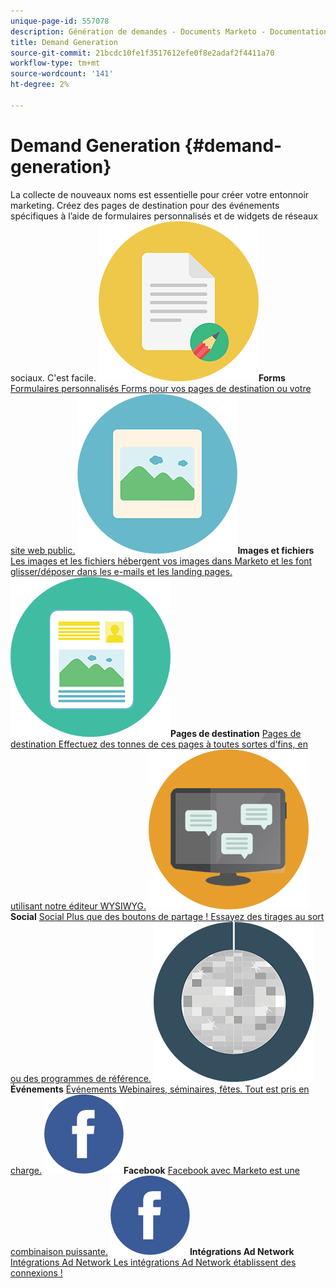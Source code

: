 ```yaml
---
unique-page-id: 557078
description: Génération de demandes - Documents Marketo - Documentation du produit
title: Demand Generation
source-git-commit: 21bcdc10fe1f3517612efe0f8e2adaf2f4411a70
workflow-type: tm+mt
source-wordcount: '141'
ht-degree: 2%

---
```



# Demand Generation {#demand-generation}

La collecte de nouveaux noms est essentielle pour créer votre entonnoir marketing. Créez des pages de destination pour des événements spécifiques à l’aide de formulaires personnalisés et de widgets de réseaux sociaux. C&#39;est facile.
**![Forms](assets/documents-bookmarks-16.png)Forms** [Formulaires personnalisés Forms pour vos pages de destination ou votre site web public.](https://docs.marketo.com/display/DOCS/Forms)     **![Images et fichiers](assets/graphic-design-tools-06.png)Images et fichiers** [Les images et les fichiers hébergent vos images dans Marketo et les font glisser/déposer dans les e-mails et les landing pages.](https://docs.marketo.com/display/DOCS/Images+and+Files)     **![Pages de destination](assets/office-artboard-80.png)Pages de destination** [Pages de destination Effectuez des tonnes de ces pages à toutes sortes d’fins, en utilisant notre éditeur WYSIWYG.](https://docs.marketo.com/pages/viewpage.action?pageId=2359689)     **![Social](assets/chat-messages-18.png)Social** [Social Plus que des boutons de partage ! Essayez des tirages au sort ou des programmes de référence.](https://docs.marketo.com/display/DOCS/Social)     **![Événements](assets/party-10.png)Événements** [Événements Webinaires, séminaires, fêtes. Tout est pris en charge.](https://docs.marketo.com/pages/viewpage.action?pageId=2949755)     **![Facebook](assets/facebook-icon.png)Facebook** [Facebook avec Marketo est une combinaison puissante.](https://docs.marketo.com/display/DOCS/Facebook)     **![Intégrations Ad Network](assets/facebook-icon.png)Intégrations Ad Network** [Intégrations Ad Network Les intégrations Ad Network établissent des connexions !](https://docs.marketo.com/display/DOCS/Ad+Network+Integrations)
